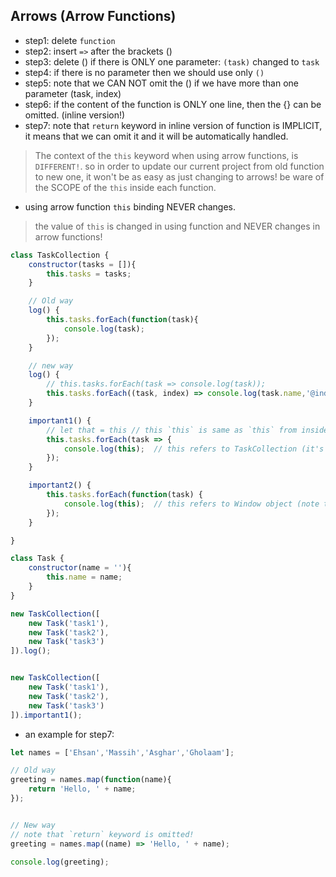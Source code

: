 ## Arrows (Arrow Functions)

* step1: delete `function`
* step2: insert `=>` after the brackets ()
* step3: delete () if there is ONLY one parameter: `(task)` changed to `task`
* step4: if there is no parameter then we should use only `()`
* step5: note that we CAN NOT omit the () if we have more than one parameter (task, index)
* step6: if the content of the function is ONLY one line, then the {} can be omitted. (inline version!)
* step7: note that `return` keyword in inline version of function is IMPLICIT, it means that we can omit it and it will be automatically handled.

> The context of the `this` keyword when using arrow functions, is `DIFFERENT!`. so in order to update our current project from old function to new one, it won't be as easy as just changing to arrows! be ware of the SCOPE of the `this` inside each function.

* using arrow function `this` binding NEVER changes.

> the value of `this` is changed in using function and NEVER changes in arrow functions!

```js
class TaskCollection {
	constructor(tasks = []){
		this.tasks = tasks;
	}

	// Old way
	log() {
		this.tasks.forEach(function(task){
			console.log(task);
		});
	}

    // new way
	log() {
		// this.tasks.forEach(task => console.log(task));
		this.tasks.forEach((task, index) => console.log(task.name,'@index:' + index));
	}

	important1() {
		// let that = this // this `this` is same as `this` from inside the function (only when using arrow function)
		this.tasks.forEach(task => {
			console.log(this);  // this refers to TaskCollection (it's exactly same `that`)
		});
	}

	important2() {
		this.tasks.forEach(function(task) {
			console.log(this);  // this refers to Window object (note that `use strict` is automatically applied)
		});
	}

}

class Task {
	constructor(name = ''){
		this.name = name;
	}
}

new TaskCollection([
	new Task('task1'),
	new Task('task2'),
	new Task('task3')
]).log();


new TaskCollection([
	new Task('task1'),
	new Task('task2'),
	new Task('task3')
]).important1();
```

* an example for step7:

```js
let names = ['Ehsan','Massih','Asghar','Gholaam'];

// Old way
greeting = names.map(function(name){
	return 'Hello, ' + name;
});


// New way
// note that `return` keyword is omitted!
greeting = names.map((name) => 'Hello, ' + name);

console.log(greeting);
```
